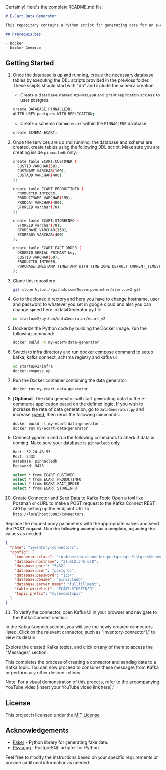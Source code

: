 Certainly! Here's the complete README.md file:

```markdown
# E-Cart Data Generator

This repository contains a Python script for generating data for an e-commerce application. The data generator can be Dockerized and run using Docker Compose. The only difference between `ecart` and `ecart_v2` is that `ecart_v2` has Postgres set up on a server rather than locally.

## Prerequisites

- Docker
- Docker Compose
```

## Getting Started

1. Once the database is up and running, create the necessary database tables by executing the DDL scripts provided in the previous folder. These scripts should start with "db" and include the schema creation.

   - Create a database named `PINNACLEDB` and grant replication access to user postgres.
   ```bash
   create DATABASE PINNACLEDB;
   ALTER USER postgres WITH REPLICATION;
   ```

   - Create a schema named `ecart` within the `PINNACLEDB` database.
   ```bash
   create SCHEMA ECART;
   ```

2. Once the services are up and running, the database and schema are created, create tables using the following DDL script. Make sure you are creating inside `pinnacledb` only.

   ```bash
   create table ECART.CUSTOMER (
     CUSTID VARCHAR(50),
     CUSTNAME VARCHAR(100),
     CUSTADD VARCHAR(400)
   ); 

   create table ECART.PRODUCTINFO (
     PRODUCTID INTEGER,
     PRODUCTNAME VARCHAR(150),
     PRODCAT VARCHAR(400),
     STOREID varchar(70)
   );

   create table ECART.STOREINFO (
     STOREID varchar(70),
     STORENAME VARCHAR(150),
     STOREADD VARCHAR(400)
   );

   create table ECART.FACT_ORDER (
     ORDERID SERIAL PRIMARY key,
     CUSTID VARCHAR(50),
     PRODUCTID INTEGER,
     PURCHASETIMESTAMP TIMESTAMP WITH TIME ZONE DEFAULT CURRENT_TIMESTAMP
   );
   ```

3. Clone this repository:

   ```bash
   git clone https://github.com/Noosarpparashar/startupv2.git
   ```

4. Go to the cloned directory and here you  have to change hostname, user and password to whatever you set in google cloud and also you can change speed here in dataGenerator.py file

   ```bash
   cd startupv2/python/dataGenerator/ecart_v2
   ```

5. Dockerize the Python code by building the Docker image. Run the following command:

   ```bash
   docker build -t my-ecart-data-generator .
   ```
6. Switch to infra directory and run docker compose command to setup kafka, kafka connect, schema registry and  kafka ui

   ```bash
   cd startupv2/infra
   docker-compose up
   ```
7. Run the Docker container containing the data generator:

   ```bash
   docker run my-ecart-data-generator
   ```

8. [**Optional**] The data generator will start generating data for the e-commerce application based on the defined logic. If you wish to increase the rate of data generation, go to `dataGenerator.py` and increase [speed](https://github.com/Noosarpparashar/startupv2/blame/master/python/dataGenerator/ecart/dataGenerator.py#:~:text=speed,150), then rerun the following commands:

   ```bash
   docker build -t my-ecart-data-generator .
   docker run my-ecart-data-generator
   ```

8. Connect pgadmin and run the following commands to check if data is coming. Make sure your database is `pinnacledb` only.

   ```bash
   Host: 32.24.48.53
   Port: 5432
   Database: pinnacledb
   Password: 9473
   ```

   ```bash
   select * from ECART.CUSTOMER
   select * from ECART.PRODUCTINFO
   select * from ECART.FACT_ORDER
   select * from ECART.STOREINFO
   ```

9. Create Connector and Send Data to Kafka Topic
Open a tool like Postman or cURL to make a POST request to the Kafka Connect REST API by setting up the endpoint URL to `http://localhost:8083/connectors`.

Replace the request body parameters with the appropriate values and send the POST request. Use the following example as a template, adjusting the values as needed:

```json
{
  "name": "inventory-connector1",
  "config": {
    "connector.class": "io.debezium.connector.postgresql.PostgresConnector",
    "database.hostname": "34.012.345.678",
    "database.port": "5432",
    "database.user": "postgres",
    "database.password": "1234",
    "database.dbname": "pinnacledb",
    "database.server.name": "fullfillment",
    "table.whitelist": "ECART.STOREINFO",
    "topic.prefix": "mysecondtopic"
  }
}
```
11. To verify the connector, open Kafka UI in your browser and navigate to the Kafka Connect section.

In the Kafka Connect section, you will see the newly created connectors listed. Click on the relevant connector, such as "inventory-connector1," to view its details.

Explore the created Kafka topics, and click on any of them to access the "Messages" section.

This completes the process of creating a connector and sending data to a Kafka topic. You can now proceed to consume these messages from Kafka or perform any other desired actions.

Note: For a visual demonstration of this process, refer to the accompanying YouTube video [insert your YouTube video link here]."


## License

This project is licensed under the [MIT License](LICENSE).

## Acknowledgements

- [Faker](https://faker.readthedocs.io) - Python library for generating fake data.
- [Psycopg](https://www.psycopg.org) - PostgreSQL adapter for Python.

Feel free to modify the instructions based on your specific requirements or provide additional information as needed.
```
```
